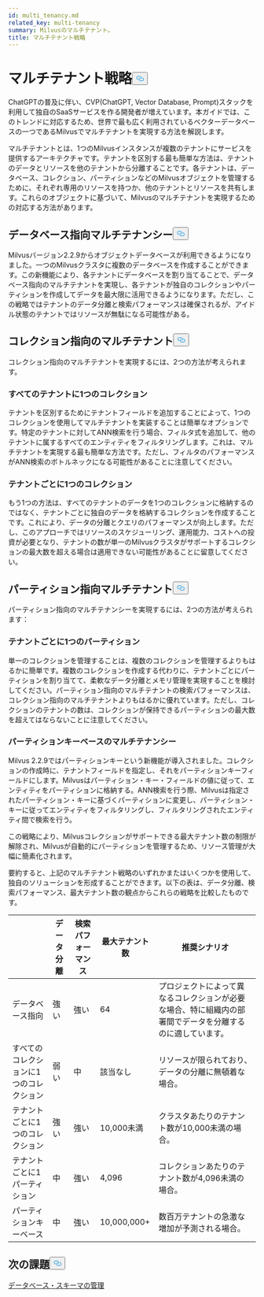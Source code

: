 ```yaml
---
id: multi_tenancy.md
related_key: multi-tenancy
summary: Milvusのマルチテナント。
title: マルチテナント戦略
---
```

<h1 id="Multi-tenancy-strategies" class="common-anchor-header">マルチテナント戦略<button data-href="#Multi-tenancy-strategies" class="anchor-icon" translate="no">
      <svg translate="no"
        aria-hidden="true"
        focusable="false"
        height="20"
        version="1.1"
        viewBox="0 0 16 16"
        width="16"
      >
        <path
          fill="#0092E4"
          fill-rule="evenodd"
          d="M4 9h1v1H4c-1.5 0-3-1.69-3-3.5S2.55 3 4 3h4c1.45 0 3 1.69 3 3.5 0 1.41-.91 2.72-2 3.25V8.59c.58-.45 1-1.27 1-2.09C10 5.22 8.98 4 8 4H4c-.98 0-2 1.22-2 2.5S3 9 4 9zm9-3h-1v1h1c1 0 2 1.22 2 2.5S13.98 12 13 12H9c-.98 0-2-1.22-2-2.5 0-.83.42-1.64 1-2.09V6.25c-1.09.53-2 1.84-2 3.25C6 11.31 7.55 13 9 13h4c1.45 0 3-1.69 3-3.5S14.5 6 13 6z"
        ></path>
      </svg>
    </button></h1><p>ChatGPTの普及に伴い、CVP(ChatGPT, Vector Database, Prompt)スタックを利用して独自のSaaSサービスを作る開発者が増えています。本ガイドでは、このトレンドに対応するため、世界で最も広く利用されているベクターデータベースの一つであるMilvusでマルチテナントを実現する方法を解説します。</p>
<p>マルチテナントとは、1つのMilvusインスタンスが複数のテナントにサービスを提供するアーキテクチャです。テナントを区別する最も簡単な方法は、テナントのデータとリソースを他のテナントから分離することです。各テナントは、データベース、コレクション、パーティションなどのMilvusオブジェクトを管理するために、それぞれ専用のリソースを持つか、他のテナントとリソースを共有します。これらのオブジェクトに基づいて、Milvusのマルチテナントを実現するための対応する方法があります。</p>
<h2 id="Database-oriented-multi-tenancy" class="common-anchor-header">データベース指向マルチテナンシー<button data-href="#Database-oriented-multi-tenancy" class="anchor-icon" translate="no">
      <svg translate="no"
        aria-hidden="true"
        focusable="false"
        height="20"
        version="1.1"
        viewBox="0 0 16 16"
        width="16"
      >
        <path
          fill="#0092E4"
          fill-rule="evenodd"
          d="M4 9h1v1H4c-1.5 0-3-1.69-3-3.5S2.55 3 4 3h4c1.45 0 3 1.69 3 3.5 0 1.41-.91 2.72-2 3.25V8.59c.58-.45 1-1.27 1-2.09C10 5.22 8.98 4 8 4H4c-.98 0-2 1.22-2 2.5S3 9 4 9zm9-3h-1v1h1c1 0 2 1.22 2 2.5S13.98 12 13 12H9c-.98 0-2-1.22-2-2.5 0-.83.42-1.64 1-2.09V6.25c-1.09.53-2 1.84-2 3.25C6 11.31 7.55 13 9 13h4c1.45 0 3-1.69 3-3.5S14.5 6 13 6z"
        ></path>
      </svg>
    </button></h2><p>Milvusバージョン2.2.9からオブジェクトデータベースが利用できるようになりました。一つのMilvusクラスタに複数のデータベースを作成することができます。この新機能により、各テナントにデータベースを割り当てることで、データベース指向のマルチテナントを実現し、各テナントが独自のコレクションやパーティションを作成してデータを最大限に活用できるようになります。ただし、この戦略ではテナントのデータ分離と検索パフォーマンスは確保されるが、アイドル状態のテナントではリソースが無駄になる可能性がある。</p>
<h2 id="Collection-oriented-multi-tenancy" class="common-anchor-header">コレクション指向のマルチテナント<button data-href="#Collection-oriented-multi-tenancy" class="anchor-icon" translate="no">
      <svg translate="no"
        aria-hidden="true"
        focusable="false"
        height="20"
        version="1.1"
        viewBox="0 0 16 16"
        width="16"
      >
        <path
          fill="#0092E4"
          fill-rule="evenodd"
          d="M4 9h1v1H4c-1.5 0-3-1.69-3-3.5S2.55 3 4 3h4c1.45 0 3 1.69 3 3.5 0 1.41-.91 2.72-2 3.25V8.59c.58-.45 1-1.27 1-2.09C10 5.22 8.98 4 8 4H4c-.98 0-2 1.22-2 2.5S3 9 4 9zm9-3h-1v1h1c1 0 2 1.22 2 2.5S13.98 12 13 12H9c-.98 0-2-1.22-2-2.5 0-.83.42-1.64 1-2.09V6.25c-1.09.53-2 1.84-2 3.25C6 11.31 7.55 13 9 13h4c1.45 0 3-1.69 3-3.5S14.5 6 13 6z"
        ></path>
      </svg>
    </button></h2><p>コレクション指向のマルチテナントを実現するには、2つの方法が考えられます。</p>
<h3 id="One-collection-for-all-tenants" class="common-anchor-header">すべてのテナントに1つのコレクション</h3><p>テナントを区別するためにテナントフィールドを追加することによって、1つのコレクションを使用してマルチテナントを実装することは簡単なオプションです。特定のテナントに対してANN検索を行う場合、フィルタ式を追加して、他のテナントに属するすべてのエンティティをフィルタリングします。これは、マルチテナントを実現する最も簡単な方法です。ただし、フィルタのパフォーマンスがANN検索のボトルネックになる可能性があることに注意してください。</p>
<h3 id="One-collection-per-tenant" class="common-anchor-header">テナントごとに1つのコレクション</h3><p>もう1つの方法は、すべてのテナントのデータを1つのコレクションに格納するのではなく、テナントごとに独自のデータを格納するコレクションを作成することです。これにより、データの分離とクエリのパフォーマンスが向上します。ただし、このアプローチではリソースのスケジューリング、運用能力、コストへの投資が必要となり、テナントの数が単一のMilvusクラスタがサポートするコレクションの最大数を超える場合は適用できない可能性があることに留意してください。</p>
<h2 id="Partition-oriented-multi-tenancy" class="common-anchor-header">パーティション指向マルチテナント<button data-href="#Partition-oriented-multi-tenancy" class="anchor-icon" translate="no">
      <svg translate="no"
        aria-hidden="true"
        focusable="false"
        height="20"
        version="1.1"
        viewBox="0 0 16 16"
        width="16"
      >
        <path
          fill="#0092E4"
          fill-rule="evenodd"
          d="M4 9h1v1H4c-1.5 0-3-1.69-3-3.5S2.55 3 4 3h4c1.45 0 3 1.69 3 3.5 0 1.41-.91 2.72-2 3.25V8.59c.58-.45 1-1.27 1-2.09C10 5.22 8.98 4 8 4H4c-.98 0-2 1.22-2 2.5S3 9 4 9zm9-3h-1v1h1c1 0 2 1.22 2 2.5S13.98 12 13 12H9c-.98 0-2-1.22-2-2.5 0-.83.42-1.64 1-2.09V6.25c-1.09.53-2 1.84-2 3.25C6 11.31 7.55 13 9 13h4c1.45 0 3-1.69 3-3.5S14.5 6 13 6z"
        ></path>
      </svg>
    </button></h2><p>パーティション指向のマルチテナンシーを実現するには、2つの方法が考えられます：</p>
<h3 id="One-partition-per-tenant" class="common-anchor-header">テナントごとに1つのパーティション</h3><p>単一のコレクションを管理することは、複数のコレクションを管理するよりもはるかに簡単です。複数のコレクションを作成する代わりに、テナントごとにパーティションを割り当てて、柔軟なデータ分離とメモリ管理を実現することを検討してください。パーティション指向のマルチテナントの検索パフォーマンスは、コレクション指向のマルチテナントよりもはるかに優れています。ただし、コレクションのテナントの数は、コレクションが保持できるパーティションの最大数を超えてはならないことに注意してください。</p>
<h3 id="Partition-key-based-multi-tenancy" class="common-anchor-header">パーティションキーベースのマルチテナンシー</h3><p>Milvus 2.2.9ではパーティションキーという新機能が導入されました。コレクションの作成時に、テナントフィールドを指定し、それをパーティションキーフィールドにします。Milvusはパーティション・キー・フィールドの値に従って、エンティティをパーティションに格納する。ANN検索を行う際、Milvusは指定されたパーティション・キーに基づくパーティションに変更し、パーティション・キーに従ってエンティティをフィルタリングし、フィルタリングされたエンティティ間で検索を行う。</p>
</div>
<p>この戦略により、Milvusコレクションがサポートできる最大テナント数の制限が解除され、Milvusが自動的にパーティションを管理するため、リソース管理が大幅に簡素化されます。</p>
<p>要約すると、上記のマルチテナント戦略のいずれかまたはいくつかを使用して、独自のソリューションを形成することができます。以下の表は、データ分離、検索パフォーマンス、最大テナント数の観点からこれらの戦略を比較したものです。</p>
<table>
<thead>
<tr><th></th><th>データ分離</th><th>検索パフォーマンス</th><th>最大テナント数</th><th>推奨シナリオ</th></tr>
</thead>
<tbody>
<tr><td>データベース指向</td><td>強い</td><td>強い</td><td>64</td><td>プロジェクトによって異なるコレクションが必要な場合、特に組織内の部署間でデータを分離するのに適しています。</td></tr>
<tr><td>すべてのコレクションに1つのコレクション</td><td>弱い</td><td>中</td><td>該当なし</td><td>リソースが限られており、データの分離に無頓着な場合。</td></tr>
<tr><td>テナントごとに1つのコレクション</td><td>強い</td><td>強い</td><td>10,000未満</td><td>クラスタあたりのテナント数が10,000未満の場合。</td></tr>
<tr><td>テナントごとに1パーティション</td><td>中</td><td>強い</td><td>4,096</td><td>コレクションあたりのテナント数が4,096未満の場合。</td></tr>
<tr><td>パーティションキーベース</td><td>中</td><td>強い</td><td>10,000,000+</td><td>数百万テナントの急激な増加が予測される場合。</td></tr>
</tbody>
</table>
<h2 id="Whats-next" class="common-anchor-header">次の課題<button data-href="#Whats-next" class="anchor-icon" translate="no">
      <svg translate="no"
        aria-hidden="true"
        focusable="false"
        height="20"
        version="1.1"
        viewBox="0 0 16 16"
        width="16"
      >
        <path
          fill="#0092E4"
          fill-rule="evenodd"
          d="M4 9h1v1H4c-1.5 0-3-1.69-3-3.5S2.55 3 4 3h4c1.45 0 3 1.69 3 3.5 0 1.41-.91 2.72-2 3.25V8.59c.58-.45 1-1.27 1-2.09C10 5.22 8.98 4 8 4H4c-.98 0-2 1.22-2 2.5S3 9 4 9zm9-3h-1v1h1c1 0 2 1.22 2 2.5S13.98 12 13 12H9c-.98 0-2-1.22-2-2.5 0-.83.42-1.64 1-2.09V6.25c-1.09.53-2 1.84-2 3.25C6 11.31 7.55 13 9 13h4c1.45 0 3-1.69 3-3.5S14.5 6 13 6z"
        ></path>
      </svg>
    </button></h2><p><a href="/docs/ja/manage_databases.md">データベース・</a><a href="/docs/ja/schema.md">スキーマの</a><a href="/docs/ja/manage_databases.md">管理</a></p>
